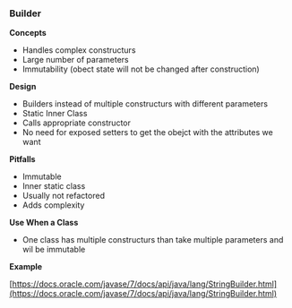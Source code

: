 ### Builder ###

**Concepts**

- Handles complex constructurs
- Large number of parameters
- Immutability (obect state will not be changed after construction)

**Design**

- Builders instead of multiple constructurs with different parameters
- Static Inner Class
- Calls appropriate constructor
- No need for exposed setters to get the obejct with the attributes we want

**Pitfalls**

- Immutable
- Inner static class
- Usually not refactored
- Adds complexity

**Use When a Class**

- One class has multiple constructurs than take multiple parameters and wil be immutable

**Example**

[https://docs.oracle.com/javase/7/docs/api/java/lang/StringBuilder.html](https://docs.oracle.com/javase/7/docs/api/java/lang/StringBuilder.html)